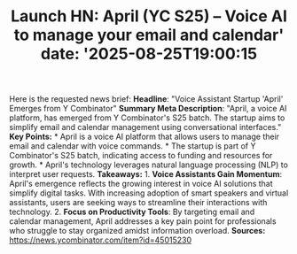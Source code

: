 ﻿---
title: "Launch HN: April (YC S25) – Voice AI to manage your email and calendar'
date: '2025-08-25T19:00:15"
category: "Markets"
summary: ""
slug: "launch hn april yc s25  voice ai to manage your email and ca"
source_urls:
  - "https://news.ycombinator.com/item?id=45015230"
seo:
  title: "Launch HN: April (YC S25) – Voice AI to manage your email and calendar | Hash n Hedge'
  description: '"
  keywords: ["news", "markets", "brief"]
---
Here is the requested news brief:  **Headline**: "Voice Assistant Startup 'April' Emerges from Y Combinator"  **Summary Meta Description**: "April, a voice AI platform, has emerged from Y Combinator's S25 batch. The startup aims to simplify email and calendar management using conversational interfaces."  **Key Points:**  * April is a voice AI platform that allows users to manage their email and calendar with voice commands. * The startup is part of Y Combinator's S25 batch, indicating access to funding and resources for growth. * April's technology leverages natural language processing (NLP) to interpret user requests.  **Takeaways:**  1. **Voice Assistants Gain Momentum**: April's emergence reflects the growing interest in voice AI solutions that simplify digital tasks. With increasing adoption of smart speakers and virtual assistants, users are seeking ways to streamline their interactions with technology. 2. **Focus on Productivity Tools**: By targeting email and calendar management, April addresses a key pain point for professionals who struggle to stay organized amidst information overload.  **Sources:**  https://news.ycombinator.com/item?id=45015230 
